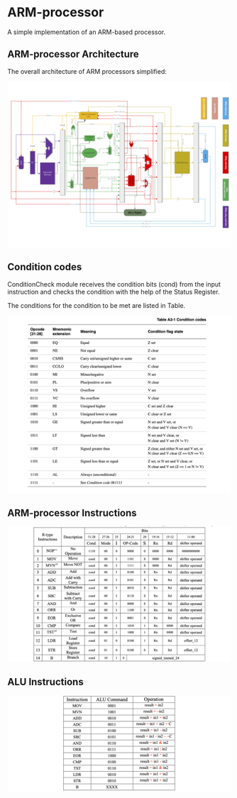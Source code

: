 # ARM-processor

A simple implementation of an ARM-based processor.

## ARM-processor Architecture

The overall architecture of ARM processors simplified:

![ARM-processors Architecture](./img/ARM_processors_architecture.png)

## Condition codes

ConditionCheck module receives the condition bits (cond) from the input instruction and checks the condition with the help of the Status Register.

The conditions for the condition to be met are listed in Table.

![Table A3-1 Condition codes](./img/Table_A3-1_Condition_codes.png)

## ARM-processor Instructions

![Table 2 CPU Instructions](./img/Table_2_CPU_Instructions.png)

## ALU Instructions

![Table 5 ALU Instructions](./img/Table_5_ALU_Instructions.png)
